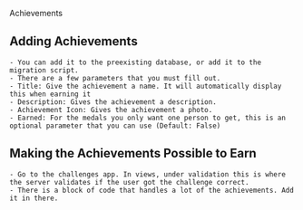  Achievements

## Adding Achievements
    - You can add it to the preexisting database, or add it to the migration script.
    - There are a few parameters that you must fill out.
    - Title: Give the achievement a name. It will automatically display this when earning it
    - Description: Gives the achievement a description. 
    - Achievement Icon: Gives the achievement a photo.
    - Earned: For the medals you only want one person to get, this is an optional parameter that you can use (Default: False)

## Making the Achievements Possible to Earn
    - Go to the challenges app. In views, under validation this is where the server validates if the user got the challenge correct.
    - There is a block of code that handles a lot of the achievements. Add it in there. 

